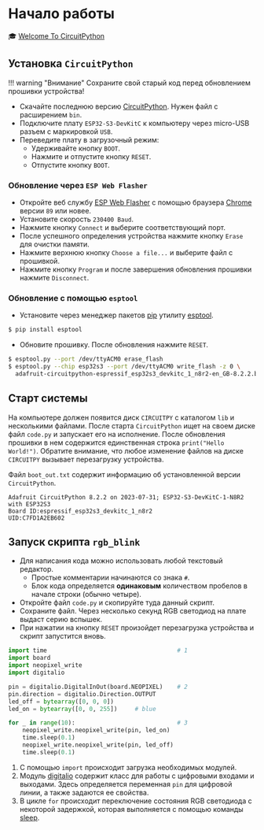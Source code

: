 # Начало работы
&#127891; [Welcome To CircuitPython](https://learn.adafruit.com/welcome-to-circuitpython?view=all) 

## Установка `CircuitPython`

!!! warning "Внимание"
    Сохраните свой старый код перед обновлением прошивки устройства!

- Скачайте последнюю версию [CircuitPython](https://circuitpython.org/board/espressif_esp32s3_devkitc_1_n8r2/). Нужен файл с расширением `bin`.
- Подключите плату `ESP32-S3-DevKitC` к компьютеру через micro-USB разъем с маркировкой `USB`.
- Переведите плату в загрузочный режим:
    - Удерживайте кнопку `BOOT`.
    - Нажмите и отпустите кнопку `RESET`.
    - Отпустите кнопку `BOOT`.

### Обновление через `ESP Web Flasher`

- Откройте веб службу [ESP Web Flasher](https://adafruit.github.io/Adafruit_WebSerial_ESPTool/) с помощью браузера [Chrome](https://www.google.com/intl/ru_ru/chrome/) версии `89` или новее.
- Установите скорость `230400 Baud`. 
- Нажмите кнопку `Connect` и выберите соответствующий порт.
- После успешного определения устройства нажмите кнопку `Erase` для очистки памяти. 
- Нажмите верхнюю кнопку `Choose a file...` и выберите файл с прошивкой.
- Нажмите кнопку `Program` и после завершения обновления прошивки нажмите `Disconnect`.

### Обновление с помощью `esptool`
- Установите через менеджер пакетов [pip](https://pip.pypa.io/en/stable/getting-started/) утилиту [esptool](https://docs.espressif.com/projects/esptool/en/latest/esp32s3/index.html).
```bash
$ pip install esptool
```
- Обновите прошивку. После обновления нажмите `RESET`.
```bash
$ esptool.py --port /dev/ttyACM0 erase_flash
$ esptool.py --chip esp32s3 --port /dev/ttyACM0 write_flash -z 0 \
  adafruit-circuitpython-espressif_esp32s3_devkitc_1_n8r2-en_GB-8.2.2.bin
```

## Старт системы

На компьютере должен появится диск `CIRCUITPY` с каталогом `lib` и несколькими файлами. После старта `CircuitPython` ищет на своем диске  файл `code.py` и запускает его на исполнение. После обновления прошивки в нем содержится единственная строка `print("Hello World!")`. Обратите внимание, что любое изменение файлов на диске `CIRCUITPY` вызывает перезагрузку устройства.

Файл `boot_out.txt` содержит информацию об установленной версии `CircuitPython`.

```
Adafruit CircuitPython 8.2.2 on 2023-07-31; ESP32-S3-DevKitC-1-N8R2 with ESP32S3
Board ID:espressif_esp32s3_devkitc_1_n8r2
UID:C7FD1A2EB602
```

## Запуск скрипта `rgb_blink`

- Для написания кода можно использовать любой текстовый редактор.
    - Простые комментарии начинаются со знака `#`.
    - Блок кода определяется **одинаковым** количеством пробелов в начале строки (обычно четыре).
- Откройте файл `code.py` и скопируйте туда данный скрипт.
- Сохраните файл. Через несколько секунд RGB светодиод на плате выдаст серию вспышек.
- При нажатии на кнопку `RESET` произойдет перезагрузка устройства и скрипт запустится вновь.

```py
import time                                     # 1
import board
import neopixel_write
import digitalio

pin = digitalio.DigitalInOut(board.NEOPIXEL)    # 2
pin.direction = digitalio.Direction.OUTPUT
led_off = bytearray([0, 0, 0])
led_on = bytearray([0, 0, 255])     # blue

for _ in range(10):                             # 3
    neopixel_write.neopixel_write(pin, led_on)
    time.sleep(0.1)
    neopixel_write.neopixel_write(pin, led_off)
    time.sleep(0.1)
```

1. С помощью `import` происходит загрузка необходимых модулей.
2. Модуль [digitalio](https://docs.circuitpython.org/en/latest/shared-bindings/digitalio/index.html#module-digitalio) содержит класс для работы с цифровыми входами и выходами. Здесь определяется переменная `pin` для цифровой линии, а также задаются ее свойства.
3. В цикле `for` происходит переключение состояния RGB светодиода с некоторой задержкой, которая выполняется с помощью команды [sleep](https://docs.circuitpython.org/en/latest/shared-bindings/time/index.html#time.sleep).
